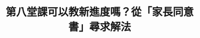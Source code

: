 ---
id: "5"
lang: zh-tw
publish: "FALSE"
selected: "FALSE"
selected_blog: "FALSE"
thumbnail: https://drive.google.com/file/d/1WRiiGc1nJTN4fg4ko9X1oPuoacJ5btFw/view?usp=sharing
title: 第八堂課可以教新進度嗎？從「家長同意書」尋求解法
description: 「強制取消國中、高中的第八節課後輔導及寒暑假輔導」連署案
color: Blue
join:
  type: 提
  title: 強制取消國中、高中的第八節課後輔導及寒暑假輔導
  link: https://join.gov.tw/idea/detail/f57c0195-ed01-4e87-b7eb-638c15eecc4a
  image: https://drive.google.com/file/d/1UCAOvYwgcE1PUEILABHSRHeixzNVMsHj/view?usp=drivesdk
layout: post
departments:
  - 教育部
embed:
  transcript:
    links:
      - https://sayit.pdis.nat.gov.tw/2017-04-28-%E9%96%8B%E6%94%BE%E6%94%BF%E5%BA%9C%E8%81%AF%E7%B5%A1%E4%BA%BA%E7%AC%AC%E4%BA%94%E6%AC%A1%E5%8D%94%E4%BD%9C%E6%9C%83%E8%AD%B0
---